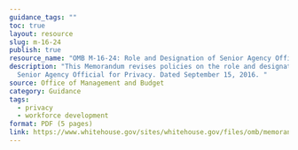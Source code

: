 ```yaml
---
guidance_tags: ""
toc: true
layout: resource
slug: m-16-24
publish: true
resource_name: "OMB M-16-24: Role and Designation of Senior Agency Officials for Privacy"
description: "This Memorandum revises policies on the role and designation of a
  Senior Agency Official for Privacy. Dated September 15, 2016. "
source: Office of Management and Budget
category: Guidance
tags:
  - privacy
  - workforce development
format: PDF (5 pages)
link: https://www.whitehouse.gov/sites/whitehouse.gov/files/omb/memoranda/2016/m_16_24_0.pdf
---
```


